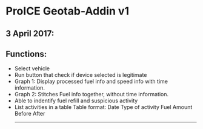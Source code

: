 # ProICE Geotab-Addin v1
## 3 April 2017: 
## Functions:
  - Select vehicle
  - Run button that check if device selected is legitimate
  - Graph 1: Display processed fuel info and speed info with time information.
  - Graph 2: Stitches Fuel info together, without time information.
  - Able to indentify fuel refill and suspicious activity
  - List activities in a table
  	Table format:
  	Date		Type of activity		Fuel Amount			Before		After
  	-			-						-					-			-